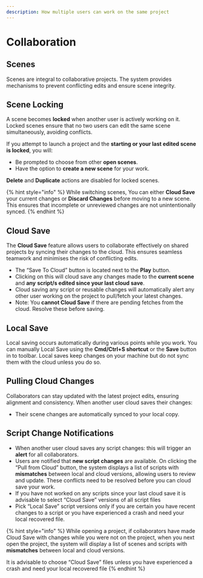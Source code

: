 ```yaml
---
description: How multiple users can work on the same project
---
```


# Collaboration

## Scenes

Scenes are integral to collaborative projects. The system provides mechanisms to prevent conflicting edits and ensure scene integrity.

## **Scene Locking**

A scene becomes **locked** when another user is actively working on it. Locked scenes ensure that no two users can edit the same scene simultaneously, avoiding conflicts.

If you attempt to launch a project and the **starting or your last edited scene is locked**, you will:

* Be prompted to choose from other **open scenes**.
* Have the option to **create a new scene** for your work.

**Delete** and **Duplicate** actions are disabled for locked scenes.

{% hint style="info" %}
While switching scenes, You can either **Cloud Save** your current changes or **Discard Changes** before moving to a new scene. This ensures that incomplete or unreviewed changes are not unintentionally synced.
{% endhint %}

## **Cloud Save**

The **Cloud Save** feature allows users to collaborate effectively on shared projects by syncing their changes to the cloud. This ensures seamless teamwork and minimises the risk of conflicting edits.

* The “Save To Cloud” button is located next to the **Play** button.
* Clicking on this will cloud save any changes made to the **current scene** and **any** **script/s edited since your last cloud save**.
* Cloud saving any script or reusable changes will automatically alert any other user working on the project to pull/fetch your latest changes.
* Note: You **cannot Cloud Save** if there are pending fetches from the cloud. Resolve these before saving.

## **Local Save**

Local saving occurs automatically during various points while you work. You can manually Local Save using the **Cmd/Ctrl+S shortcut** or the **Save** button in to toolbar. Local saves keep changes on your machine but do not sync them with the cloud unless you do so.

## **Pulling Cloud Changes**

Collaborators can stay updated with the latest project edits, ensuring alignment and consistency. When another user cloud saves their changes:

* Their scene changes are automatically synced to your local copy.

## **Script Change Notifications**

* When another user cloud saves any script changes: this will trigger an **alert** for all collaborators.
* Users are notified that **new script changes** are available. On clicking the “Pull from Cloud” button, the system displays a list of scripts with **mismatches** between local and cloud versions, allowing users to review and update. These conflicts need to be resolved before you can cloud save your work.
* If you have not worked on any scripts since your last cloud save it is advisable to select “Cloud Save” versions of all script files
* Pick “Local Save” script versions only if you are certain you have recent changes to a script or you have experienced a crash and need your local recovered file.

{% hint style="info" %}
While opening a project, if collaborators have made Cloud Save with changes while you were not on the project, when you next open the project, the system will display a list of scenes and scripts with **mismatches** between local and cloud versions.

It is advisable to choose “Cloud Save” files unless you have experienced a crash and need your local recovered file
{% endhint %}



